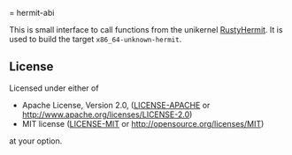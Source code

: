 = hermit-abi

This is small interface to call functions from the unikernel [RustyHermit](https://github.com/hermitcore/libhermit-rs).
It is used to build the target `x86_64-unknown-hermit`.

## License

Licensed under either of

* Apache License, Version 2.0, ([LICENSE-APACHE](LICENSE-APACHE) or http://www.apache.org/licenses/LICENSE-2.0)
* MIT license ([LICENSE-MIT](LICENSE-MIT) or http://opensource.org/licenses/MIT)

at your option.
